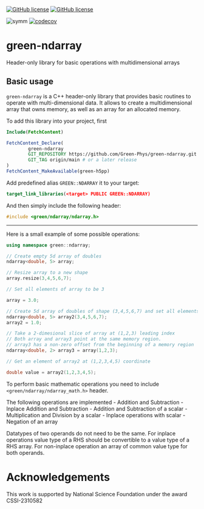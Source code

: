 [![GitHub license](https://img.shields.io/github/license/Green-Phys/green-grids?cacheSeconds=3600&color=informational&label=License)](./LICENSE)
[![GitHub license](https://img.shields.io/badge/C%2B%2B-17-blue)](https://en.cppreference.com/w/cpp/compiler_support/17)

![symm](https://github.com/Green-Phys/green-ndarrays/actions/workflows/test.yaml/badge.svg)
[![codecov](https://codecov.io/github/Green-Phys/green-ndarray/graph/badge.svg?token=FL4FPI48MD)](https://codecov.io/github/Green-Phys/green-ndarray)

# green-ndarray
Header-only library for basic operations with multidimensional arrays 

## Basic usage

`green-ndarray` is a C++ header-only library that provides basic routines to operate with multi-dimensional data.
It allows to create a multidimensional array that owns memory, as well as an array for an allocated memory.

To add this library into your project, first 

```CMake
Include(FetchContent)

FetchContent_Declare(
        green-ndarray
        GIT_REPOSITORY https://github.com/Green-Phys/green-ndarray.git
        GIT_TAG origin/main # or a later release
)
FetchContent_MakeAvailable(green-h5pp)
```
Add predefined alias `GREEN::NDARRAY` it to your target:
```CMake
target_link_libraries(<target> PUBLIC GREEN::NDARRAY)
```
And then simply include the following header:
```cpp
#include <green/ndarray/ndarray.h>
```

***
Here is a small example of some possible operations:


```cpp
using namespace green::ndarray;

// Create empty 5d array of doubles
ndarray<double, 5> array;

// Resize array to a new shape
array.resize(3,4,5,6,7);

// Set all elements of array to be 3

array = 3.0;

// Create 5d array of doubles of shape (3,4,5,6,7) and set all elements to 1
ndarray<double, 5> array2(3,4,5,6,7);
array2 = 1.0;

// Take a 2-dimesional slice of array at (1,2,3) leading index
// Both array and array3 point at the same memory region.
// array3 has a non-zero offset from the beginning of a memory region
ndarray<double, 2> array3 = array(1,2,3);

// Get an element of array2 at (1,2,3,4,5) coordinate

double value = array2(1,2,3,4,5);

```

To perform basic mathematic operations you need to include `<green/ndarray/ndarray_math.h>` header.

The following operations are implemented
    - Addition and Subtraction
    - Inplace Addition and Subtraction
    - Addition and Subtraction of a scalar
    - Multiplication and Division by a scalar
    - Inplace operations with scalar
    - Negation of an array

Datatypes of two operands do not need to be the same. For inplace operations value type of a RHS should be 
convertible to a value type of a RHS array. For non-inplace operation an array of common value type for both operands.



# Acknowledgements

This work is supported by National Science Foundation under the award CSSI-2310582
